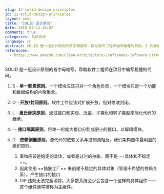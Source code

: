 ```yaml
---
slug: 12-solid-design-principles
id: 12-solid-design-principles
layout: post
title: "SOLID 设计原则"
date: 2018-08-13 18:07
comments: true
categories: 系统设计
language: cn
abstract: SOLID 是一组设计原则的首字母缩写，帮助软件工程师编写稳健的代码。S 代表单一职责原则，O 代表开放/封闭原则，L 代表里氏替换原则，I 代表接口隔离原则，D 代表依赖倒置原则。
references:
  - https://www.amazon.com/Clean-Architecture-Craftsmans-Software-Structure/dp/0134494164
---
```


SOLID 是一组设计原则的首字母缩写，帮助软件工程师在项目中编写稳健的代码。

1. S - **单一职责原则**。一个模块应该只对一个角色负责，一个模块只是一个功能和数据结构的内聚集合。

2. O - **开放/封闭原则**。软件工件应该对扩展开放，但对修改封闭。

3. L - **里氏替换原则**。通过接口和实现、泛型、子类化和鸭子类型来简化代码的继承。

4. I - **接口隔离原则**。将单一的庞大接口分割成更小的接口，以解耦模块。

5. D - **依赖倒置原则**。源代码的依赖关系与控制流相反。我们架构图中最明显的组织原则。
      1. 事物应该是稳定的具体，或者是过时的抽象，而不是 ==具体和不稳定==。
      2. 因此使用 ==抽象工厂== 来创建不稳定的具体对象（管理不希望的依赖关系）。产生接口的接口
      3. DIP 违规无法完全消除。大多数系统至少会包含一个这样的具体组件——这个组件通常被称为主组件。